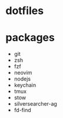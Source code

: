 # dotfiles

# packages
- git
- zsh
- fzf
- neovim
- nodejs
- keychain
- tmux
- stow
- silversearcher-ag 
- fd-find
